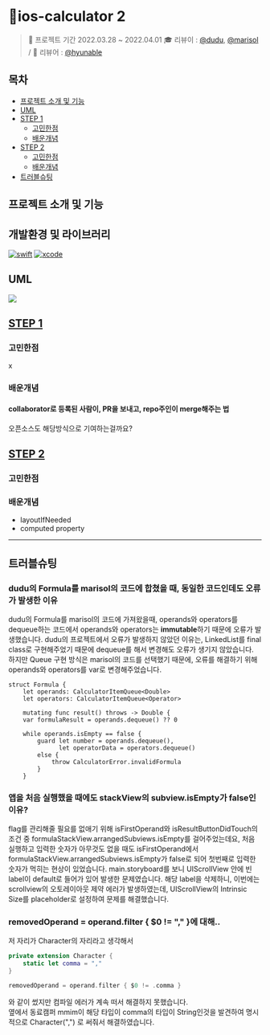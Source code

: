 # 📱ios-calculator 2

> 📅 프로젝트 기간 2022.03.28 ~ 2022.04.01
🎓 리뷰이 : [@dudu](https://github.com/FirstDo), [@marisol](https://github.com/marisol-develop) / 👑 리뷰어 : [@hyunable](https://github.com/hyunable)

## 목차

- [프로젝트 소개 및 기능](#프로젝트-소개-및-기능)
- [UML](#uml)
- [STEP 1](#step-1)
    + [고민한점](#고민한점)
    + [배운개념](#배운개념)
- [STEP 2](#step-2)
    + [고민한점](#고민한점)
    + [배운개념](#배운개념)
- [트러블슈팅](#트러블슈팅)

## 프로젝트 소개 및 기능

## 개발환경 및 라이브러리

[![swift](https://img.shields.io/badge/swift-5.0-orange)]()
[![xcode](https://img.shields.io/badge/Xcode-13.0-blue)]()

## UML
![](https://i.imgur.com/I7oNB57.png)


## [STEP 1](#step-1)
### 고민한점
x
### 배운개념
#### collaborator로 등록된 사람이, PR을 보내고, repo주인이 merge해주는 법

오픈소스도 해당방식으로 기여하는걸까요?

## [STEP 2](#step-2)
### 고민한점

### 배운개념
- layoutIfNeeded
- computed property

---
## 트러블슈팅
### dudu의 Formula를 marisol의 코드에 합쳤을 때, 동일한 코드인데도 오류가 발생한 이유

dudu의 Formula를 marisol의 코드에 가져왔을때, operands와 operators를 dequeue하는 코드에서
operands와 operators는 **immutable**하기 때문에 오류가 발생했습니다.
dudu의 프로젝트에서 오류가 발생하지 않았던 이유는, LinkedList를 final class로 구현해주었기 때문에 dequeue를 해서 변경해도 오류가 생기지 않았습니다. 하지만 Queue 구현 방식은 marisol의 코드를 선택했기 때문에, 오류를 해결하기 위해 operands와 operators를 var로 변경해주었습니다.

```swift=
struct Formula {
    let operands: CalculatorItemQueue<Double>
    let operators: CalculatorItemQueue<Operator>

    mutating func result() throws -> Double {
    var formulaResult = operands.dequeue() ?? 0

    while operands.isEmpty == false {
        guard let number = operands.dequeue(),
              let operatorData = operators.dequeue()
        else {
            throw CalculatorError.invalidFormula
        }
    }
```

### 앱을 처음 실행했을 때에도 stackView의 subview.isEmpty가 false인 이유?

flag를 관리해줄 필요를 없애기 위해 isFirstOperand와 isResultButtonDidTouch의 조건 중 formulaStackView.arrangedSubviews.isEmpty를 걸어주었는데요,
처음 실행하고 입력한 숫자가 아무것도 없을 때도 isFirstOperand에서 formulaStackView.arrangedSubviews.isEmpty가 false로 되어 첫번째로 입력한 숫자가 먹히는 현상이 있었습니다.
main.storyboard를 보니 UIScrollView 안에 빈 label이 default로 들어가 있어 발생한 문제였습니다.
해당 label을 삭제하니, 이번에는 scrollview의 오토레이아웃 제약 에러가 발생하였는데, UIScrollView의 Intrinsic Size를 placeholder로 설정하여 문제를 해결했습니다.

### removedOperand = operand.filter { $0 != "," }에 대해..

저 자리가 Character의 자리라고 생각해서

```swift
private extension Character {
    static let comma = ","
}

removedOperand = operand.filter { $0 != .comma }
```

와 같이 썼지만 컴파일 에러가 계속 떠서 해결하지 못했습니다.  
옆에서 동료캠퍼 mmim이 해당 타입이 comma의 타입이 String인것을 발견하여 명시적으로 Character(",") 로 써줘서 해결하였습니다.


